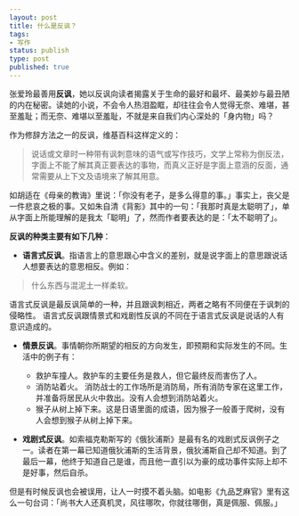 ```yaml
---
layout: post
title: 什么是反讽？
tags: 
- 写作
status: publish
type: post
published: true
---
```


张爱玲最善用**反讽**，她以反讽向读者揭露关于生命的最好和最坏、最美妙与最丑陋的内在秘密。读她的小说，不会令人热泪盈眶，却往往会令人觉得无奈、难堪，甚至羞耻；而无奈、难堪以至羞耻，不就是来自我们内心深处的「身内物」吗？

作为修辞方法之一的反讽，维基百科这样定义的：
>说话或文章时一种带有讽刺意味的语气或写作技巧，文学上常称为倒反法，字面上不能了解其真正要表达的事物，而真义正好是字面上意涵的反面，通常需要从上下文及语境来了解其用意。

如胡适在《母亲的教诲》里说：「你没有老子，是多么得意的事。」事实上，丧父是一件悲哀之极的事。又如朱自清《背影》其中的一句：「我那时真是太聪明了」，单从字面上所能理解的是我太「聪明」了，然而作者要表达的是：「太不聪明了」。

**反讽的种类主要有如下几种**：

 - **语言式反讽**。指语言上的意思跟心中含义的差别，就是说字面上的意思跟说话人想要表达的意思相反。例如：
 >什么东西与混泥土一样柔软。

  语言式反讽是最反讽简单的一种，并且跟讽刺相近，两者之略有不同便在于讽刺的侵略性。 语言式反讽跟情景式和戏剧性反讽的不同在于语言式反讽是说话的人有意识造成的。

-  **情景反讽**。事情朝你所期望的相反的方向发生，即预期和实际发生的不同。生活中的例子有：
      -  救护车撞人。救护车的主要任务是救人，但它最终反而害伤了人。
      -  消防站着火。 消防战士的工作场所是消防局，所有消防专家在这里工作，并准备将居民从火中救出。没有人会想到消防站着火。
      -  猴子从树上掉下来。这是日语里面的成语，因为猴子一般善于爬树，没有人会想到猴子从树上掉下来。

- **戏剧式反讽**。如索福克勒斯写的《俄狄浦斯》是最有名的戏剧式反讽例子之一。读者在第一幕已知道俄狄浦斯的生活背景，俄狄浦斯自己却不知道。到了最后一幕，他终于知道自己是谁，而且他一直引以为豪的成功事件实际上却不是好事，然后自杀。


但是有时候反讽也会被误用，让人一时摸不着头脑。如电影《九品芝麻官》里有这么一句台词：「尚书大人还真机灵，风往哪吹，你就往哪倒，真是佩服、佩服。」
